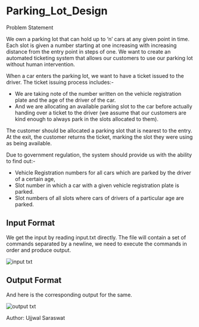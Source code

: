 # Parking_Lot_Design

Problem Statement

We own a parking lot that can hold up to ‘n’ cars at any given point in time. Each slot is given a number starting at one increasing with increasing distance from the entry point in steps of one. We want to create an automated ticketing system that allows our customers to use our parking lot without human intervention.

When a car enters the parking lot, we want to have a ticket issued to the driver. The ticket issuing process includes:- 
* We are taking note of the number written on the vehicle registration plate and the age of the driver of the car.
* And we are allocating an available parking slot to the car before actually handing over a ticket to the driver (we assume that our customers are kind enough to always park in the slots allocated to them).

The customer should be allocated a parking slot that is nearest to the entry. At the exit, the customer returns the ticket, marking the slot they were using as being available.

Due to government regulation, the system should provide us with the ability to find out:-

* Vehicle Registration numbers for all cars which are parked by the driver of a certain age,
* Slot number in which a car with a given vehicle registration plate is parked. 
* Slot numbers of all slots where cars of drivers of a particular age are parked.

## Input Format

We get the input by reading input.txt directly.
The file will contain a set of commands separated by a newline, we need to execute the commands in order and produce output.

![input txt](https://user-images.githubusercontent.com/40977127/123519995-1c377100-d6cc-11eb-8946-0cc51bf0cf01.png)

## Output Format

And here is the corresponding output for the same.

![output txt](https://user-images.githubusercontent.com/40977127/123519996-1d689e00-d6cc-11eb-96ba-61d0f7193b88.png)


Author: Ujjwal Saraswat
